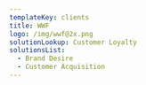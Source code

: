 ```yaml
---
templateKey: clients
title: WWF
logo: /img/wwf@2x.png
solutionLookup: Customer Loyalty
solutionsList:
  - Brand Desire
  - Customer Acquisition
---
```



